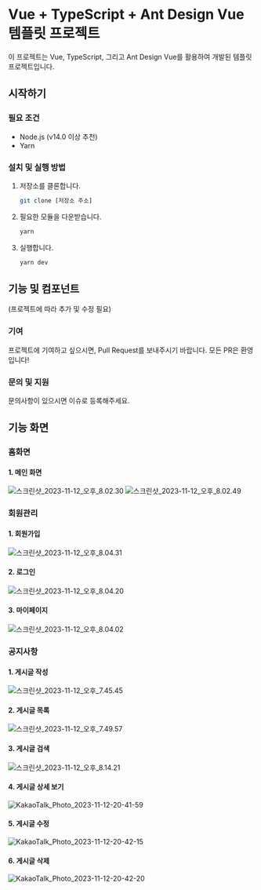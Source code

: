 # Vue + TypeScript + Ant Design Vue 템플릿 프로젝트

이 프로젝트는 Vue, TypeScript, 그리고 Ant Design Vue를 활용하여 개발된 템플릿 프로젝트입니다.

## 시작하기

### 필요 조건

- Node.js (v14.0 이상 추천)
- Yarn

### 설치 및 실행 방법

1. 저장소를 클론합니다.
   ```bash
   git clone [저장소 주소]
   ```
2. 필요한 모듈을 다운받습니다.
   ```bash
   yarn
   ```
3. 실행합니다.
   ```bash
   yarn dev
   ```

## 기능 및 컴포넌트

(프로젝트에 따라 추가 및 수정 필요)

### 기여

프로젝트에 기여하고 싶으시면, Pull Request를 보내주시기 바랍니다. 모든 PR은 환영입니다!

### 문의 및 지원

문의사항이 있으시면 이슈로 등록해주세요.

    
## 기능 화면

### 홈화면
#### 1. 메인 화면
![스크린샷_2023-11-12_오후_8.02.30](/uploads/9b9b91f04f6210896d8def4fc0c281f9/스크린샷_2023-11-12_오후_8.02.30.png)
![스크린샷_2023-11-12_오후_8.02.49](/uploads/ede59f75f9d55b0e6457628a025b9d09/스크린샷_2023-11-12_오후_8.02.49.png)

### 회원관리
#### 1. 회원가입
![스크린샷_2023-11-12_오후_8.04.31](/uploads/f4a80503c6588cf4085ef4a21674e6ba/스크린샷_2023-11-12_오후_8.04.31.png)
#### 2. 로그인
![스크린샷_2023-11-12_오후_8.04.20](/uploads/cce7c28ef060d07236c69b388bdb11aa/스크린샷_2023-11-12_오후_8.04.20.png)
#### 3. 마이페이지
![스크린샷_2023-11-12_오후_8.04.02](/uploads/31171fcdc08299702d9859971959c8bf/스크린샷_2023-11-12_오후_8.04.02.png)

### 공지사항
#### 1. 게시글 작성 
![스크린샷_2023-11-12_오후_7.45.45](/uploads/9ad78a8a959bc956c5ee05310a8833f1/스크린샷_2023-11-12_오후_7.45.45.png)
#### 2. 게시글 목록 
![스크린샷_2023-11-12_오후_7.49.57](/uploads/c729ad21cd2d99d29b8d16dce855fa67/스크린샷_2023-11-12_오후_7.49.57.png)
#### 3. 게시글 검색
![스크린샷_2023-11-12_오후_8.14.21](/uploads/ab527ca996ed813d57b8646229a29707/스크린샷_2023-11-12_오후_8.14.21.png)
#### 4. 게시글 상세 보기
![KakaoTalk_Photo_2023-11-12-20-41-59](/uploads/d5fac68716ac6f6f88d8c01e92436a13/KakaoTalk_Photo_2023-11-12-20-41-59.png)
#### 5. 게시글 수정
![KakaoTalk_Photo_2023-11-12-20-42-15](/uploads/e1554b8ba8f43304747685252a6ec94b/KakaoTalk_Photo_2023-11-12-20-42-15.png)
#### 6. 게시글 삭제 
![KakaoTalk_Photo_2023-11-12-20-42-20](/uploads/6298630e3d5373d52fc8dffcbcbfbf5b/KakaoTalk_Photo_2023-11-12-20-42-20.png)

